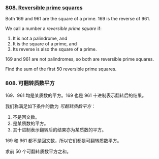 ### [808. Reversible prime squares](https://pe.xiaoyaowudi.com/problem=808)

Both 169 and 961 are the square of a prime. 169 is the reverse of 961.

We call a number a *reversible prime square* if:

1. It is not a palindrome, and
2. It is the square of a prime, and
3. Its reverse is also the square of a prime.

169 and 961 are not palindromes, so both are reversible prime squares.

Find the sum of the first 50 reversible prime squares.

### 808. 可翻转质数平方

169、961 均是某质数的平方。169 也是 961 十进制表示翻转后的结果。

我们称满足如下条件的数为 *可翻转质数平方*：

1. 不是回文数。
2. 是某质数的平方。
3. 其十进制表示翻转后的结果亦为某质数的平方。

169 和 961 都不是回文数，所以它们都是可翻转质数平方。

求前 50 个可翻转质数平方之和。